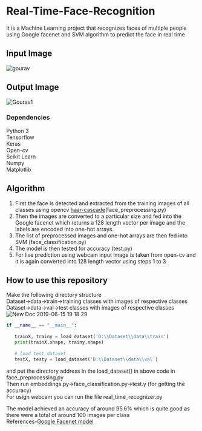 # Real-Time-Face-Recognition
It is a Machine Learning project that recognizes faces of multiple people using Google facenet and SVM algorithm to predict the face in real time 

## Input Image 
![gourav](https://user-images.githubusercontent.com/34737471/59551214-a3a56200-8f93-11e9-9698-8022bdbeb77d.jpg)


## Output Image
![Gourav1](https://user-images.githubusercontent.com/34737471/59551232-fed75480-8f93-11e9-8c5f-f3f94f4ae085.jpg)

### Dependencies
  Python 3<br/>
  Tensorflow<br/>
  Keras<br/>
  Open-cv<br/>
  Scikit Learn<br/>
  Numpy<br/>
  Matplotlib<br/>

## Algorithm
1. First the face is detected and  extracted from the training images of all classes using opencv [haar-cascade](https://github.com/opencv/opencv/blob/master/data/haarcascades/haarcascade_frontalface_default.xml)(face_preprocessing.py)<br/>
2. Then the images are converted to a particular  size and  fed into the Google facenet which returns a 128 length vector per image and the labels are encoded into one-hot arrays.<br/>
3. The list of preprocessed images and one-hot arrays are then fed into SVM (face_classification.py)  <br/>
4. The model is then tested for accuracy (test.py)
5. For live prediction using webcam input image is taken from open-cv and it is again converted into 128 length vector using steps 1 to 3 <br/>

## How to use this repository
Make the following directory structure  <br/>
Dataset->data->train->training classes with images of respective classes <br/>
Dataset->data->val->test classes with images of respective classes <br/>
![New Doc 2019-06-15 19 18 29](https://user-images.githubusercontent.com/34737471/59552299-bd01da80-8fa2-11e9-9493-18dc53c934a8.jpg)
 ```python
if __name__ == "__main__": 
    
    trainX, trainy = load_dataset('D:\\Dataset\\data\\train')
    print(trainX.shape, trainy.shape)
    
    # load test dataset
    testX, testy = load_dataset('D:\\Dataset\\data\\val')

```
and put the directory address in the load_dataset() in above code in face_preprocessing.py<br/>
Then run embeddings.py->face_classification.py->test.y (for getting the accuracy)<br/>
For usign webcam you can run the file real_time_recognizer.py<br/>
 

 

The model achieved an accuracy of around 95.6% which is quite good as there were a total of around 100 images per class<br/> 
References-[Google Facenet model](https://drive.google.com/drive/folders/1pwQ3H4aJ8a6yyJHZkTwtjcL4wYWQb7bn)  <br/>
 
